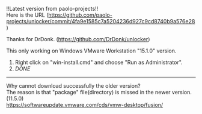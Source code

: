 !!Latest version from paolo-projects!!<br>
Here is the URL (https://github.com/paolo-projects/unlocker/commit/4fa9e1585c7a5204236d927c9cd8740b9a576e28)

Thanks for DrDonk. (https://github.com/DrDonk/unlocker)


This only working on Windows VMware Workstation "15.1.0" version.

1. Right click on "win-install.cmd" and choose "Run as Administrator".<br>
2. *DONE*
-------------------------------------------------------
Why cannot download successfully the older version?<br>
The reason is that "package" file(directory) is missed in the newer version.(11.5.0)<br>
https://softwareupdate.vmware.com/cds/vmw-desktop/fusion/
